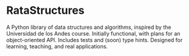 # RataStructures
A Python library of data structures and algorithms, inspired by the Universidad de los Andes course. Initially functional, with plans for an object-oriented API. Includes tests and (soon) type hints. Designed for learning, teaching, and real applications.
